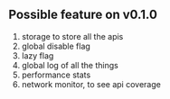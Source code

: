 ## Possible feature on v0.1.0   
1. storage to store all the apis
2. global disable flag
4. lazy flag
3. global log of all the things
5. performance stats
6. network monitor, to see api coverage
    
